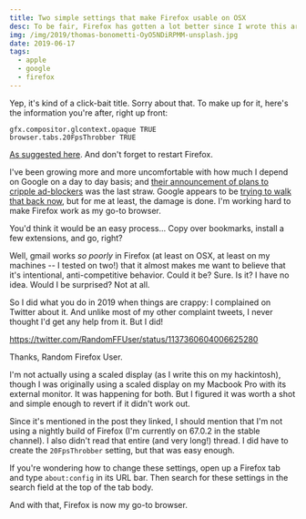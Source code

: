 ```yaml
---
title: Two simple settings that make Firefox usable on OSX
desc: To be fair, Firefox has gotten a lot better since I wrote this article.
img: /img/2019/thomas-bonometti-OyO5NDiRPMM-unsplash.jpg
date: 2019-06-17
tags:
  - apple
  - google
  - firefox
---
```


Yep, it's kind of a click-bait title. Sorry about that. To make up for it, here's the information you're after, right up front:

```
gfx.compositor.glcontext.opaque TRUE
browser.tabs.20FpsThrobber TRUE
```

[As suggested here](https://bugzilla.mozilla.org/show_bug.cgi?id=1404042#c167). And don't forget to restart Firefox.

I've been growing more and more uncomfortable with how much I depend on Google on a day to day basis; and [their announcement of plans to cripple ad-blockers](https://www.zdnet.com/article/google-chrome-could-soon-kill-off-most-ad-blocker-extensions/) was the last straw. Google appears to be [trying to walk that back now](https://www.zdnet.com/article/google-promises-to-play-nice-with-ad-blockers-again/), but for me at least, the damage is done. I'm working hard to make Firefox work as my go-to browser.

You'd think it would be an easy process... Copy over bookmarks, install a few extensions, and go, right?

Well, gmail works _so poorly_ in Firefox (at least on OSX, at least on my machines -- I tested on two!) that it almost makes me want to believe that it's intentional, anti-competitive behavior. Could it be? Sure. Is it? I have no idea. Would I be surprised? Not at all.

So I did what you do in 2019 when things are crappy: I complained on Twitter about it. And unlike most of my other complaint tweets, I never thought I'd get any help from it. But I did!

https://twitter.com/RandomFFUser/status/1137360604006625280

Thanks, Random Firefox User.

I'm not actually using a scaled display (as I write this on my hackintosh), though I was originally using a scaled display on my Macbook Pro with its external monitor. It was happening for both. But I figured it was worth a shot and simple enough to revert if it didn't work out.

Since it's mentioned in the post they linked, I should mention that I'm not using a nightly build of Firefox (I'm currently on 67.0.2 in the stable channel). I also didn't read that entire (and very long!) thread. I did have to create the `20FpsThrobber` setting, but that was easy enough.

If you're wondering how to change these settings, open up a Firefox tab and type `about:config` in its URL bar. Then search for these settings in the search field at the top of the tab body.

And with that, Firefox is now my go-to browser.
